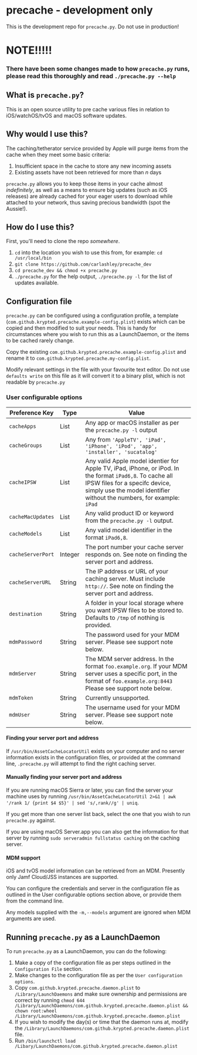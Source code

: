 # precache - development only
This is the development repo for `precache.py`. Do not use in production!

# NOTE!!!!!
### There have been some changes made to how `precache.py` runs, please read this thoroughly and read `./precache.py --help`

## What is `precache.py`?
This is an open source utility to pre cache various files in relation to iOS/watchOS/tvOS and macOS software updates.

## Why would I use this?
The caching/tetherator service provided by Apple will purge items from the cache when they meet some basic criteria:
1. Insufficient space in the cache to store any new incoming assets
2. Existing assets have not been retrieved for more than _n_ days

`precache.py` allows you to keep those items in your cache almost _indefinitely_, as well as a means to ensure big updates (such as iOS releases) are already cached for your eager users to download while attached to your network, thus saving precious bandwidth (spot the Aussie!).

## How do I use this?
First, you'll need to clone the repo _somewhere_.
1. `cd` into the location you wish to use this from, for example: `cd /usr/local/bin`
2. `git clone https://github.com/carlashley/precache_dev`
3. `cd precache_dev && chmod +x precache.py`
4. `./precache.py` for the help output, `./precache.py -l` for the list of updates available.

## Configuration file
`precache.py` can be configured using a configuration profile, a template (`com.github.krypted.precache.example-config.plist`) exists which can be copied and then modified to suit your needs. This is handy for circumstances where you wish to run this as a LaunchDaemon, or the items to be cached rarely change.

Copy the existing `com.github.krypted.precache.example-config.plist` and rename it to `com.github.krypted.precache.my-config.plist`.

Modify relevant settings in the file with your favourite text editor. Do not use `defaults write` on this file as it will convert it to a binary plist, which is not readable by `precache.py`

### User configurable options
| Preference Key | Type | Value |
| -------------- | ---- | ----- |
| `cacheApps` | List | Any app or macOS installer as per the `precache.py -l` output |
| `cacheGroups` | List | Any from `'AppleTV', 'iPad', 'iPhone', 'iPod', 'app', 'installer', 'sucatalog'` |
| `cacheIPSW` | List | Any valid Apple model identier for Apple TV, iPad, iPhone, or iPod. In the format `iPad6,8`. To cache all IPSW files for a specifc device, simply use the model identifier without the numbers, for example: `iPad` |
| `cacheMacUpdates` | List | Any valid product ID or keyword from the `precache.py -l` output. |
| `cacheModels` | List | Any valid model identifier in the format `iPad6,8`. |
| `cacheServerPort` | Integer | The port number your cache server responds on. See note on finding the server port and address. |
| `cacheServerURL` | String | The IP address or URL of your caching server. Must include `http://`. See note on finding the server port and address. |
| `destination` | String | A folder in your local storage where you want IPSW files to be stored to. Defaults to `/tmp` of nothing is provided. |
| `mdmPassword` | String | The password used for your MDM server. Please see support note below. |
| `mdmServer` | String | The MDM server address. In the format `foo.example.org`. If your MDM server uses a specific port, in the format of `foo.example.org:8443` Please see support note below. |
| `mdmToken` | String | Currently unsupported. |
| `mdmUser` | String | The username used for your MDM server. Please see support note below. |

#### Finding your server port and address
If `/usr/bin/AssetCacheLocatorUtil` exists on your computer and no server information exists in the configuration files, or provided at the command line, `.precache.py` will attempt to find the right caching server.

#### Manually finding your server port and address
If you are running macOS Sierra or later, you can find the server your machine uses by running `/usr/bin/AssetCacheLocatorUtil 2>&1 | awk '/rank 1/ {print $4 $5}' | sed 's/,rank//g' | uniq`.

If you get more than one server list back, select the one that you wish to run `precache.py` against.

If you are using macOS Server.app you can also get the information for that server by running `sudo serveradmin fullstatus caching` on the caching server.

#### MDM support
iOS and tvOS model information can be retrieved from an MDM. Presently only Jamf Cloud/JSS instances are supported.

You can configure the credentials and server in the configuration file as outlined in the User configurable options section above, or provide them from the command line.

Any models supplied with the `-m,--models` argument are ignored when MDM arguments are used.

## Running `precache.py` as a LaunchDaemon
To run `precache.py` as a LaunchDaemon, you can do the following:
1. Make a copy of the configuration file as per steps outlined in the `Configuration File` section.
2. Make changes to the configuration file as per the `User configuration options`.
3. Copy `com.github.krypted.precache.daemon.plist` to `/Library/LaunchDaemons` and make sure ownership and permissions are correct by running `chmod 644 /Library/LaunchDaemons/com.github.krypted.precache.daemon.plist && chown root:wheel /Library/LaunchDaemons/com.github.krypted.precache.daemon.plist`
4. If you wish to modify the day(s) or time that the daemon runs at, modify the `/Library/LaunchDaemons/com.github.krypted.precache.daemon.plist` file.
5. Run `/bin/launchctl load /Libary/LaunchDaemons/com.github.krypted.precache.daemon.plist`

